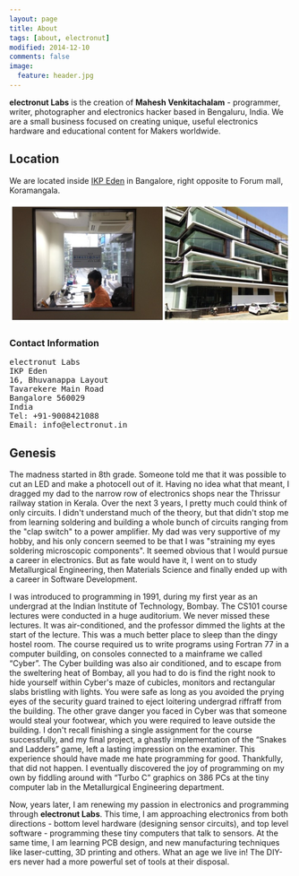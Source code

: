 ```yaml
---
layout: page
title: About
tags: [about, electronut]
modified: 2014-12-10
comments: false
image:
  feature: header.jpg
---
```


**electronut Labs** is the creation of **Mahesh Venkitachalam** -
  programmer, writer, photographer and electronics hacker based in
  Bengaluru, India. We are a small business focused on creating
  unique, useful electronics hardware and educational content for
  Makers worldwide.

## Location

We are located inside [IKP Eden][1] in Bangalore, right opposite to 
Forum mall, Koramangala. 

![electronut Labs](/images/2016/01/el-office.jpg)

### Contact Information

<pre>
electronut Labs
IKP Eden
16, Bhuvanappa Layout
Tavarekere Main Road
Bangalore 560029
India
Tel: +91-9008421088
Email: info@electronut.in
</pre>

## Genesis

The madness started in 8th grade. Someone told me that it was possible
to cut an LED and make a photocell out of it. Having no idea what that
meant, I dragged my dad to the narrow row of electronics shops near
the Thrissur railway station in Kerala. Over the next 3 years, I
pretty much could think of only circuits. I didn't understand much of
the theory, but that didn't stop me from learning soldering and
building a whole bunch of circuits ranging from the "clap switch" to a
power amplifier. My dad was very supportive of my hobby, and his only
concern seemed to be that I was "straining my eyes soldering
microscopic components". It seemed obvious that I would pursue a
career in electronics. But as fate would have it, I went on to study
Metallurgical Engineering, then Materials Science and finally ended up
with a career in Software Development.


I was introduced to programming in 1991, during my first year as an
undergrad at the Indian Institute of Technology, Bombay. The CS101
course lectures were conducted in a huge auditorium. We never missed
these lectures. It was air-conditioned, and the professor dimmed the
lights at the start of the lecture. This was a much better place to
sleep than the dingy hostel room. The course required us to write
programs using Fortran 77 in a computer building, on consoles
connected to a mainframe we called “Cyber”. The Cyber building was
also air conditioned, and to escape from the sweltering heat of
Bombay, all you had to do is find the right nook to hide yourself
within Cyber's maze of cubicles, monitors and rectangular slabs
bristling with lights. You were safe as long as you avoided the prying
eyes of the security guard trained to eject loitering undergrad
riffraff from the building. The other grave danger you faced in Cyber
was that someone would steal your footwear, which you were required to
leave outside the building. I don't recall finishing a single
assignment for the course successfully, and my final project, a
ghastly implementation of the “Snakes and Ladders” game, left a
lasting impression on the examiner. This experience should have made
me hate programming for good. Thankfully, that did not happen. I
eventually discovered the joy of programming on my own by fiddling
around with “Turbo C” graphics on 386 PCs at the tiny computer lab in
the Metallurgical Engineering department.

Now, years later, I am renewing my passion in electronics and
programming through **electronut Labs**. This time, I am approaching
electronics from both directions - bottom level hardware (designing
sensor circuits), and top level software - programming these tiny
computers that talk to sensors. At the same time, I am learning PCB
design, and new manufacturing techniques like laser-cutting, 3D
printing and others. What an age we live in! The DIY-ers never had a
more powerful set of tools at their disposal.

[1]: http://ikpeden.com/